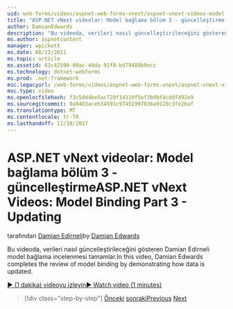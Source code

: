 ```yaml
---
uid: web-forms/videos/aspnet-web-forms-vnext/aspnet-vnext-videos-model-binding-part-3-updating
title: "ASP.NET vNext videolar: Model bağlama bölüm 3 - güncelleştirme | Microsoft Docs"
author: DamianEdwards
description: "Bu videoda, verileri nasıl güncelleştirileceğini gösteren Damian Edirneli model bağlama incelenmesi tamamlar."
ms.author: aspnetcontent
manager: wpickett
ms.date: 08/22/2011
ms.topic: article
ms.assetid: 63c42590-08ac-44da-91f8-bd79489b9ecc
ms.technology: dotnet-webforms
ms.prod: .net-framework
msc.legacyurl: /web-forms/videos/aspnet-web-forms-vnext/aspnet-vnext-videos-model-binding-part-3-updating
msc.type: video
ms.openlocfilehash: f3c5dd4be5ac720f14310f5ef3b0bf4cddf492e9
ms.sourcegitcommit: 9a9483aceb34591c97451997036a9120c3fe2baf
ms.translationtype: MT
ms.contentlocale: tr-TR
ms.lasthandoff: 11/10/2017
---
```

<a name="aspnet-vnext-videos-model-binding-part-3---updating"></a><span data-ttu-id="bb22a-103">ASP.NET vNext videolar: Model bağlama bölüm 3 - güncelleştirme</span><span class="sxs-lookup"><span data-stu-id="bb22a-103">ASP.NET vNext Videos: Model Binding Part 3 - Updating</span></span>
====================
<span data-ttu-id="bb22a-104">tarafından [Damian Edirneli](https://github.com/DamianEdwards)</span><span class="sxs-lookup"><span data-stu-id="bb22a-104">by [Damian Edwards](https://github.com/DamianEdwards)</span></span>

<span data-ttu-id="bb22a-105">Bu videoda, verileri nasıl güncelleştirileceğini gösteren Damian Edirneli model bağlama incelenmesi tamamlar.</span><span class="sxs-lookup"><span data-stu-id="bb22a-105">In this video, Damian Edwards completes the review of model binding by demonstrating how data is updated.</span></span>

[<span data-ttu-id="bb22a-106">&#9654; (1 dakika) videoyu izleyin</span><span class="sxs-lookup"><span data-stu-id="bb22a-106">&#9654; Watch video (1 minutes)</span></span>](https://channel9.msdn.com/Blogs/ASP-NET-Site-Videos/aspnet-vnext-videos-model-binding-part-3-updating)

>[!div class="step-by-step"]
<span data-ttu-id="bb22a-107">[Önceki](aspnet-vnext-videos-model-binding-part-2-filtering.md)
[sonraki](aspnet-45-web-forms-model-binding.md)</span><span class="sxs-lookup"><span data-stu-id="bb22a-107">[Previous](aspnet-vnext-videos-model-binding-part-2-filtering.md)
[Next](aspnet-45-web-forms-model-binding.md)</span></span>
